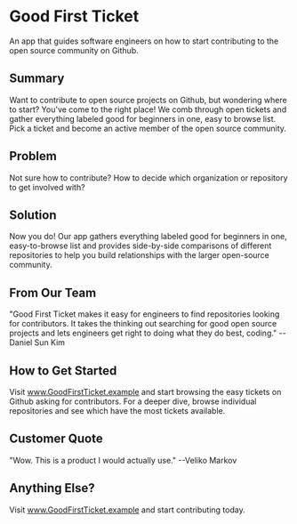 # Good First Ticket #
  An app that guides software engineers on how to start contributing to the open source community on Github.

## Summary ##
  Want to contribute to open source projects on Github, but wondering where to start? You've come to the right place! We comb through open tickets and gather everything labeled good for beginners in one, easy to browse list. Pick a ticket and become an active member of the open source community.

## Problem ##
  Not sure how to contribute? How to decide which organization or repository to get involved with?

## Solution ##
  Now you do! Our app gathers everything labeled good for beginners in one, easy-to-browse list and provides side-by-side comparisons of different repositories to help you build relationships with the larger open-source community.

## From Our Team ##
  "Good First Ticket makes it easy for engineers to find repositories looking for contributors. It takes the thinking out searching for good open source projects and lets engineers get right to doing what they do best, coding."
  --Daniel Sun Kim

## How to Get Started ##
  Visit www.GoodFirstTicket.example and start browsing the easy tickets on Github asking for contributors. For a deeper dive, browse individual repositories and see which have the most tickets available.

## Customer Quote ##
  "Wow. This is a product I would actually use."
   --Veliko Markov

## Anything Else? ##
  Visit www.GoodFirstTicket.example and start contributing today.
